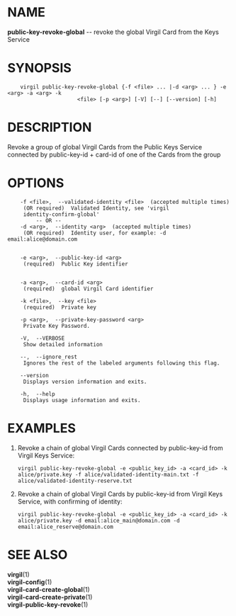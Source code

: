 NAME
====

**public-key-revoke-global** -- revoke the global Virgil Card from the
Keys Service

SYNOPSIS
========

        virgil public-key-revoke-global {-f <file> ... |-d <arg> ... } -e <arg> -a <arg> -k
                          <file> [-p <arg>] [-V] [--] [--version] [-h]

DESCRIPTION
===========

Revoke a group of global Virgil Cards from the Public Keys Service
connected by public-key-id + card-id of one of the Cards from the group

OPTIONS
=======

        -f <file>,  --validated-identity <file>  (accepted multiple times)
         (OR required)  Validated Identity, see 'virgil
         identity-confirm-global'
             -- OR --
        -d <arg>,  --identity <arg>  (accepted multiple times)
         (OR required)  Identity user, for example: -d email:alice@domain.com


        -e <arg>,  --public-key-id <arg>
         (required)  Public Key identifier


        -a <arg>,  --card-id <arg>
         (required)  global Virgil Card identifier

        -k <file>,  --key <file>
         (required)  Private key

        -p <arg>,  --private-key-password <arg>
         Private Key Password.

        -V,  --VERBOSE
         Show detailed information

        --,  --ignore_rest
         Ignores the rest of the labeled arguments following this flag.

        --version
         Displays version information and exits.

        -h,  --help
         Displays usage information and exits.

EXAMPLES
========

1.  Revoke a chain of global Virgil Cards connected by public-key-id
    from Virgil Keys Service:

        virgil public-key-revoke-global -e <public_key_id> -a <card_id> -k alice/private.key -f alice/validated-identity-main.txt -f alice/validated-identity-reserve.txt

2.  Revoke a chain of global Virgil Cards by public-key-id from Virgil
    Keys Service, with confirming of identity:

        virgil public-key-revoke-global -e <public_key_id> -a <card_id> -k alice/private.key -d email:alice_main@domain.com -d email:alice_reserve@domain.com

SEE ALSO
========

**virgil**(1)  
**virgil-config**(1)  
**virgil-card-create-global**(1)  
**virgil-card-create-private**(1)  
**virgil-public-key-revoke**(1)
